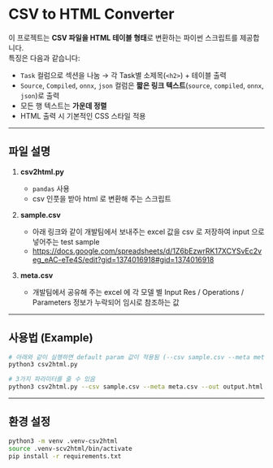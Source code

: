 # CSV to HTML Converter

이 프로젝트는 **CSV 파일을 HTML 테이블 형태**로 변환하는 파이썬 스크립트를 제공합니다.  
특징은 다음과 같습니다:

- `Task` 컬럼으로 섹션을 나눔 → 각 Task별 소제목(`<h2>`) + 테이블 출력
- `Source`, `Compiled`, `onnx`, `json` 컬럼은 **짧은 링크 텍스트**(`source`, `compiled`, `onnx`, `json`)로 출력
- 모든 행 텍스트는 **가운데 정렬**
- HTML 출력 시 기본적인 CSS 스타일 적용

---

## 파일 설명

1. **csv2html.py**
   - `pandas` 사용
   - csv 인풋을 받아 html 로 변환해 주는 스크립트
  
2. **sample.csv**
   - 아래 링크와 같이 개발팀에서 보내주는 excel 값을 csv 로 저장하여 input 으로 넣어주는 test sample
   - https://docs.google.com/spreadsheets/d/1Z6bEzwrRK17XCYSvEc2veg_eAC-eTe4S/edit?gid=1374016918#gid=1374016918

3. **meta.csv**
   - 개발팀에서 공유해 주는 excel 에 각 모델 별 Input Res / Operations / Parameters 정보가 누락되어 임시로 참조하는 값
   
---

## 사용법 (Example)

```bash
# 아래와 같이 실행하면 default param 값이 적용됨 (--csv sample.csv --meta meta.csv --out output.html)
python3 csv2html.py

# 3가지 파라미터를 줄 수 있음
python3 csv2html.py --csv sample.csv --meta meta.csv --out output.html
```

---

## 환경 설정

```bash
python3 -m venv .venv-csv2html
source .venv-scv2html/bin/activate
pip install -r requirements.txt
```
